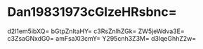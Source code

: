 # Dan19831973cGlzeHRsbnc=
d2l1em5ibXQ=
bGtpZnltaHY=
c3RsZnlhZGk=
ZW5jeWdva3E=
c3ZsaGNxdG0=
amFsaXl3cmY=
Y295cnh3Z3M=
d3lqeGhhZ2w=
